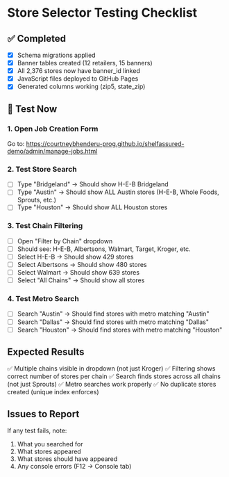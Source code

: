 # Store Selector Testing Checklist

## ✅ Completed
- [x] Schema migrations applied
- [x] Banner tables created (12 retailers, 15 banners)
- [x] All 2,376 stores now have banner_id linked
- [x] JavaScript files deployed to GitHub Pages
- [x] Generated columns working (zip5, state_zip)

## 🧪 Test Now

### 1. Open Job Creation Form
Go to: https://courtneybhenderu-prog.github.io/shelfassured-demo/admin/manage-jobs.html

### 2. Test Store Search
- [ ] Type "Bridgeland" → Should show H-E-B Bridgeland
- [ ] Type "Austin" → Should show ALL Austin stores (H-E-B, Whole Foods, Sprouts, etc.)
- [ ] Type "Houston" → Should show ALL Houston stores

### 3. Test Chain Filtering
- [ ] Open "Filter by Chain" dropdown
- [ ] Should see: H-E-B, Albertsons, Walmart, Target, Kroger, etc.
- [ ] Select H-E-B → Should show 429 stores
- [ ] Select Albertsons → Should show 480 stores
- [ ] Select Walmart → Should show 639 stores
- [ ] Select "All Chains" → Should show all stores

### 4. Test Metro Search
- [ ] Search "Austin" → Should find stores with metro matching "Austin"
- [ ] Search "Dallas" → Should find stores with metro matching "Dallas"
- [ ] Search "Houston" → Should find stores with metro matching "Houston"

## Expected Results
✅ Multiple chains visible in dropdown (not just Kroger)
✅ Filtering shows correct number of stores per chain
✅ Search finds stores across all chains (not just Sprouts)
✅ Metro searches work properly
✅ No duplicate stores created (unique index enforces)

## Issues to Report
If any test fails, note:
1. What you searched for
2. What stores appeared
3. What stores should have appeared
4. Any console errors (F12 → Console tab)

